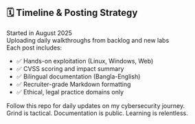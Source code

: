 ## 🗓️ Timeline & Posting Strategy

Started in August 2025  
Uploading daily walkthroughs from backlog and new labs  
Each post includes:

- ✅ Hands-on exploitation (Linux, Windows, Web)
- ✅ CVSS scoring and impact summary
- ✅ Bilingual documentation (Bangla-English)
- ✅ Recruiter-grade Markdown formatting
- ✅ Ethical, legal practice domains only

Follow this repo for daily updates on my cybersecurity journey.  
Grind is tactical. Documentation is public. Learning is relentless.

